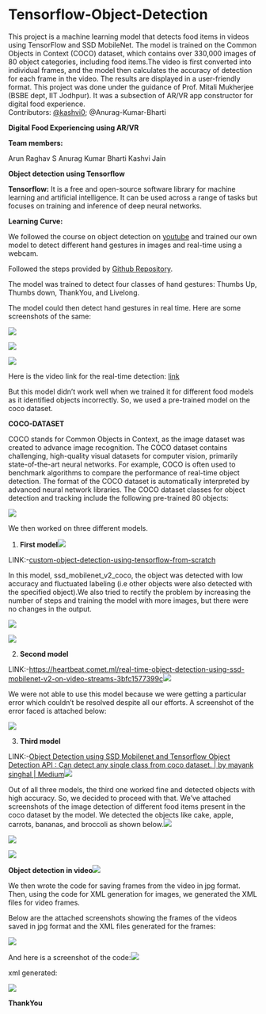 # Tensorflow-Object-Detection
This project is a machine learning model that detects food items in videos using TensorFlow and SSD MobileNet. The model is trained on the Common Objects in Context (COCO) dataset, which contains over 330,000 images of 80 object categories, including food items.The video is first converted into individual frames, and the model then calculates the accuracy of detection for each frame in the video. The results are displayed in a user-friendly format.
This project was done under the guidance of Prof. Mitali Mukherjee (BSBE dept, IIT Jodhpur). It was a subsection of AR/VR app constructor for digital food experience.</br>
Contributors: [@kashvi0](https://github.com/kashvi0); @Anurag-Kumar-Bharti


**Digital Food Experiencing using AR/VR**


**Team members:**

Arun Raghav S Anurag Kumar Bharti Kashvi Jain

**Object detection using Tensorflow**

**Tensorflow:** It is a free and open-source software library for machine learning and artificial intelligence. It can be used across a range of tasks but focuses on training and inference of deep neural networks.

**Learning Curve:**

We followed the course on object detection on [youtube](https://www.youtube.com/watch?v=yqkISICHH-U&t=2260s) and trained our own model to detect different hand gestures in images and real-time using a webcam.

Followed the steps provided by [Github Repository](https://github.com/nicknochnack/TFODCourse).

The model was trained to detect four classes of hand gestures: Thumbs Up, Thumbs down, ThankYou, and Livelong.

The model could then detect hand gestures in real time. Here are some screenshots of the same:

![](https://github.com/Arun-Raghav-S/Tensorflow-Object-Detection/edit/master/images/Aspose.Words.a8591ec5-08ed-4132-b54c-d01279b4be20.001.jpeg)

![](https://github.com/Arun-Raghav-S/Tensorflow-Object-Detection/edit/master/images/Aspose.Words.a8591ec5-08ed-4132-b54c-d01279b4be20.002.png)

![](images/Aspose.Words.a8591ec5-08ed-4132-b54c-d01279b4be20.003.png)

Here is the video link for the real-time detection: [link](https://drive.google.com/file/d/1qrBVgpO8663VbQpn2BKV_TSPXYzMnkoO/view?usp=sharing)

But this model didn’t work well when we trained it for different food models as it identified objects incorrectly. So, we used a pre-trained model on the coco dataset.

**COCO-DATASET**

COCO stands for Common Objects in Context, as the image dataset was created to advance image recognition. The COCO dataset contains challenging, high-quality visual datasets for computer vision, primarily state-of-the-art neural networks. For example, COCO is often used to benchmark algorithms to compare the performance of real-time object detection. The format of the COCO dataset is automatically interpreted by advanced neural network libraries. The COCO dataset classes for object detection and tracking include the following pre-trained 80 objects:

![](Aspose.Words.a8591ec5-08ed-4132-b54c-d01279b4be20.004.png)

We then worked on three different models.

1) **First model![](images/Aspose.Words.a8591ec5-08ed-4132-b54c-d01279b4be20.005.jpeg)**

LINK:-[custom-object-detection-using-tensorflow-from-scratch](https://towardsdatascience.com/custom-object-detection-using-tensorflow-from-scratch-e61da2e10087)

In this model, ssd\_mobilenet\_v2\_coco, the object was detected with low accuracy and fluctuated labeling (i.e other objects were also detected with the specified object).We also tried to rectify the problem by increasing the number of steps and training the model with more images, but there were no changes in the output.

![](images/Aspose.Words.a8591ec5-08ed-4132-b54c-d01279b4be20.006.jpeg)

![](images/Aspose.Words.a8591ec5-08ed-4132-b54c-d01279b4be20.007.jpeg)

2) **Second model**

LINK:-[https://heartbeat.comet.ml/real-time-object-detection-using-ssd- mobilenet-v2-on-video-streams-3bfc1577399c](https://heartbeat.comet.ml/real-time-object-detection-using-ssd-mobilenet-v2-on-video-streams-3bfc1577399c)![](Aspose.Words.a8591ec5-08ed-4132-b54c-d01279b4be20.008.jpeg)

We were not able to use this model because we were getting a particular error which couldn’t be resolved despite all our efforts. A screenshot of the error faced is attached below:

![](images/Aspose.Words.a8591ec5-08ed-4132-b54c-d01279b4be20.009.jpeg)

3) **Third model**

LINK:-[Object Detection using SSD Mobilenet and Tensorflow Object Detection API : Can detect any single class from coco dataset. | by mayank singhal | Medium](https://medium.com/@techmayank2000/object-detection-using-ssd-mobilenetv2-using-tensorflow-api-can-detect-any-single-class-from-31a31bbd0691)![](Aspose.Words.a8591ec5-08ed-4132-b54c-d01279b4be20.010.jpeg)

Out of all three models, the third one worked fine and detected objects with high accuracy. So, we decided to proceed with that. We’ve attached screenshots of the image detection of different food items present in the coco dataset by the model. We detected the objects like cake, apple, carrots, bananas, and broccoli as shown below.![](Aspose.Words.a8591ec5-08ed-4132-b54c-d01279b4be20.011.jpeg)

![](images/Aspose.Words.a8591ec5-08ed-4132-b54c-d01279b4be20.012.png)

![](images/Aspose.Words.a8591ec5-08ed-4132-b54c-d01279b4be20.013.jpeg)

**Object detection in video![](images/Aspose.Words.a8591ec5-08ed-4132-b54c-d01279b4be20.014.jpeg)**

We then wrote the code for saving frames from the video in jpg format. Then, using the code for XML generation for images, we generated the XML files for video frames.

Below are the attached screenshots showing the frames of the videos saved in jpg format and the XML files generated for the frames:

![](images/Aspose.Words.a8591ec5-08ed-4132-b54c-d01279b4be20.015.jpeg)

And here is a screenshot of the code:![](images/Aspose.Words.a8591ec5-08ed-4132-b54c-d01279b4be20.016.jpeg)

xml generated:

![](images/Aspose.Words.a8591ec5-08ed-4132-b54c-d01279b4be20.017.jpeg)

**ThankYou**
